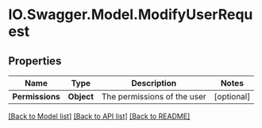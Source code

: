 # IO.Swagger.Model.ModifyUserRequest
## Properties

Name | Type | Description | Notes
------------ | ------------- | ------------- | -------------
**Permissions** | **Object** | The permissions of the user | [optional] 

[[Back to Model list]](../README.md#documentation-for-models) [[Back to API list]](../README.md#documentation-for-api-endpoints) [[Back to README]](../README.md)

